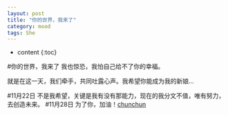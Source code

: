 ```yaml
---
layout: post
title: "你的世界，我来了"
category: mood
tags: She
---
```

* content
{:toc}

#你的世界，我来了
我也惊恐，我怕自己给不了你的幸福。


就是在这一天，我们牵手，共同吐露心声。我希望你能成为我的新娘...

#11月22日
不是我希望，关键是我有没有那能力，现在的我分文不值，唯有努力，去创造未来。
#11月28日
为了你，加油！[chunchun](http://music.163.com/#/song?id=144109)

